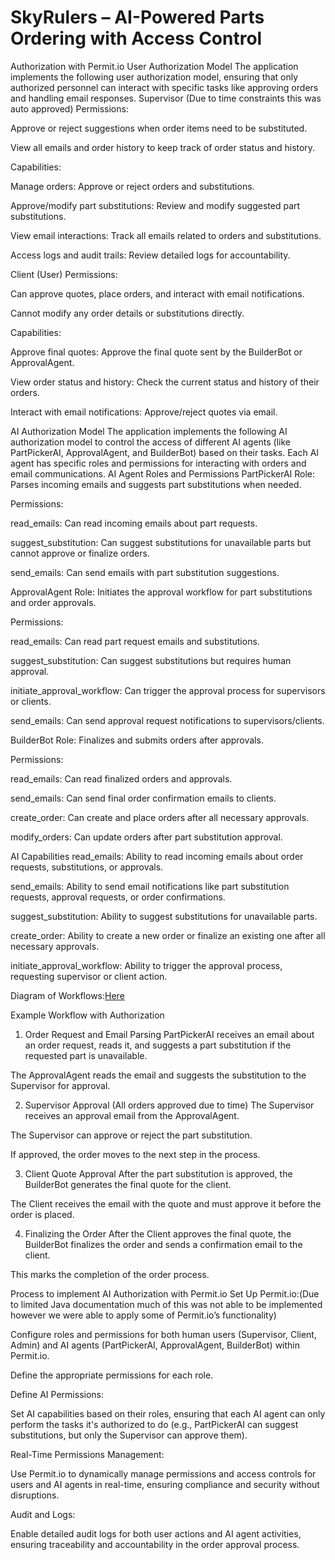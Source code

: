 # SkyRulers – AI-Powered Parts Ordering with Access Control
Authorization with Permit.io
User Authorization Model
The application implements the following user authorization model, ensuring that only authorized personnel can interact with specific tasks like approving orders and handling email responses.
Supervisor (Due to time constraints this was auto approved)
Permissions:


Approve or reject suggestions when order items need to be substituted.


View all emails and order history to keep track of order status and history.


Capabilities:


Manage orders: Approve or reject orders and substitutions.


Approve/modify part substitutions: Review and modify suggested part substitutions.


View email interactions: Track all emails related to orders and substitutions.


Access logs and audit trails: Review detailed logs for accountability.


Client (User)
Permissions:


Can approve quotes, place orders, and interact with email notifications.


Cannot modify any order details or substitutions directly.


Capabilities:


Approve final quotes: Approve the final quote sent by the BuilderBot or ApprovalAgent.


View order status and history: Check the current status and history of their orders.


Interact with email notifications: Approve/reject quotes via email.



AI Authorization Model
The application implements the following AI authorization model to control the access of different AI agents (like PartPickerAI, ApprovalAgent, and BuilderBot) based on their tasks. Each AI agent has specific roles and permissions for interacting with orders and email communications.
AI Agent Roles and Permissions
PartPickerAI
Role: Parses incoming emails and suggests part substitutions when needed.


Permissions:


read_emails: Can read incoming emails about part requests.


suggest_substitution: Can suggest substitutions for unavailable parts but cannot approve or finalize orders.


send_emails: Can send emails with part substitution suggestions.


ApprovalAgent
Role: Initiates the approval workflow for part substitutions and order approvals.


Permissions:


read_emails: Can read part request emails and substitutions.


suggest_substitution: Can suggest substitutions but requires human approval.


initiate_approval_workflow: Can trigger the approval process for supervisors or clients.


send_emails: Can send approval request notifications to supervisors/clients.


BuilderBot
Role: Finalizes and submits orders after approvals.


Permissions:


read_emails: Can read finalized orders and approvals.


send_emails: Can send final order confirmation emails to clients.


create_order: Can create and place orders after all necessary approvals.


modify_orders: Can update orders after part substitution approval.



AI Capabilities
read_emails: Ability to read incoming emails about order requests, substitutions, or approvals.


send_emails: Ability to send email notifications like part substitution requests, approval requests, or order confirmations.


suggest_substitution: Ability to suggest substitutions for unavailable parts.


create_order: Ability to create a new order or finalize an existing one after all necessary approvals.


initiate_approval_workflow: Ability to trigger the approval process, requesting supervisor or client action.


Diagram of Workflows:[Here](https://app.diagrams.net/#G1E_f0FxF3U4XU23mvYPOPye0IeNoy8cXz#%7B%22pageId%22%3A%22jNlKdp63iCFvfioK3i8F%22%7D)

Example Workflow with Authorization
1. Order Request and Email Parsing
PartPickerAI receives an email about an order request, reads it, and suggests a part substitution if the requested part is unavailable.


The ApprovalAgent reads the email and suggests the substitution to the Supervisor for approval.


2. Supervisor Approval (All orders approved due to time)
The Supervisor receives an approval email from the ApprovalAgent.


The Supervisor can approve or reject the part substitution.


If approved, the order moves to the next step in the process.


3. Client Quote Approval
After the part substitution is approved, the BuilderBot generates the final quote for the client.


The Client receives the email with the quote and must approve it before the order is placed.


4. Finalizing the Order
After the Client approves the final quote, the BuilderBot finalizes the order and sends a confirmation email to the client.


This marks the completion of the order process.



Process to implement AI Authorization with Permit.io
Set Up Permit.io:(Due to limited Java documentation much of this was not able to be implemented however we were able to apply some of Permit.io’s functionality)


Configure roles and permissions for both human users (Supervisor, Client, Admin) and AI agents (PartPickerAI, ApprovalAgent, BuilderBot) within Permit.io.


Define the appropriate permissions for each role.


Define AI Permissions:


Set AI capabilities based on their roles, ensuring that each AI agent can only perform the tasks it's authorized to do (e.g., PartPickerAI can suggest substitutions, but only the Supervisor can approve them).


Real-Time Permissions Management:


Use Permit.io to dynamically manage permissions and access controls for users and AI agents in real-time, ensuring compliance and security without disruptions.


Audit and Logs:


Enable detailed audit logs for both user actions and AI agent activities, ensuring traceability and accountability in the order approval process.



